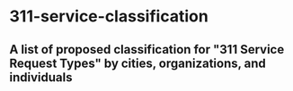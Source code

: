 # 311-service-classification

## A list of proposed classification for "311 Service Request Types" by cities, organizations, and individuals

